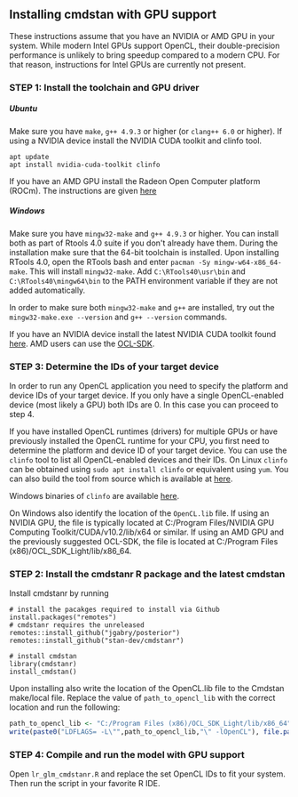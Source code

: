 ## Installing cmdstan with GPU support

These instructions assume that you have an NVIDIA or AMD GPU in your system. While modern Intel GPUs support OpenCL, their double-precision performance is unlikely to bring speedup compared to a modern CPU. For that reason, instructions for Intel GPUs are currently not present.

### STEP 1: Install the toolchain and GPU driver

##### Ubuntu

Make sure you have `make`, `g++ 4.9.3` or higher (or `clang++ 6.0` or higher).
If using a NVIDIA device install the NVIDIA CUDA toolkit and clinfo tool.

```
apt update
apt install nvidia-cuda-toolkit clinfo
```

If you have an AMD GPU install the Radeon Open Computer platform (ROCm). The instructions are given [here](https://rocm-documentation.readthedocs.io/en/latest/Installation_Guide/Installation-Guide.html)

##### Windows

Make sure you have `mingw32-make` and `g++ 4.9.3` or higher. You can install both as part of Rtools 4.0 suite if you don't already have them. During the installation make sure that the 64-bit toolchain is installed. Upon installing RTools 4.0, open the RTools bash and enter `pacman -Sy mingw-w64-x86_64-make`. This will install `mingw32-make`. Add `C:\RTools40\usr\bin` and `C:\RTools40\mingw64\bin` to the PATH environment variable if they are not added automatically.

In order to make sure both `mingw32-make` and `g++` are installed, try out the `mingw32-make.exe --version` and `g++ --version` commands.

If you have an NVIDIA device install the latest NVIDIA CUDA toolkit found [here](https://developer.nvidia.com/cuda-toolkit). AMD users can use the [OCL-SDK](https://github.com/GPUOpen-LibrariesAndSDKs/OCL-SDK/releases).

### STEP 3: Determine the IDs of your target device

In order to run any OpenCL application you need to specify the platform and device IDs of your target device. If you only have a single OpenCL-enabled device (most likely a GPU) both IDs are 0. In this case you can proceed to step 4.

If you have installed OpenCL runtimes (drivers) for multiple GPUs or have previously installed the OpenCL runtime for your CPU, you first need to determine the platform and device ID of your target device. You can use the `clinfo` tool to list all OpenCL-enabled devices and their IDs. On Linux `clinfo` can be obtained using `sudo apt install clinfo` or equivalent using `yum`. You can also build the tool from source which is available at [here](https://github.com/Oblomov/clinfo).

Windows binaries of `clinfo` are available [here](https://github.com/Oblomov/clinfo#windows-support).

On Windows also identify the location of the `OpenCL.lib` file. If using an NVIDIA GPU, the file is typically located at C:/Program Files/NVIDIA GPU Computing Toolkit/CUDA/v10.2/lib/x64 or similar. If using an AMD GPU and the previously suggested OCL-SDK, the file is located at C:/Program Files (x86)/OCL_SDK_Light/lib/x86_64.

### STEP 2: Install the cmdstanr R package and the latest cmdstan

Install cmdstanr by running

```
# install the pacakges required to install via Github
install.packages("remotes")
# cmdstanr requires the unreleased 
remotes::install_github("jgabry/posterior")
remotes::install_github("stan-dev/cmdstanr")

# install cmdstan
library(cmdstanr)
install_cmdstan()
```

Upon installing also write the location of the OpenCL.lib file to the Cmdstan make/local file. Replace the value of `path_to_opencl_lib` with the correct location and run the following:
```R
path_to_opencl_lib <- "C:/Program Files (x86)/OCL_SDK_Light/lib/x86_64"
write(paste0("LDFLAGS= -L\"",path_to_opencl_lib,"\" -lOpenCL"), file.path(cmdstan_path(), "make", "local"), append = TRUE)
```

### STEP 4: Compile and run the model with GPU support

Open `lr_glm_cmdstanr.R` and replace the set OpenCL IDs to fit your system. Then run the script in your favorite R IDE.

